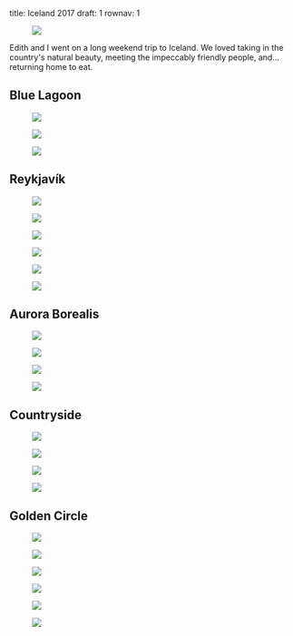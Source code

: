 title: Iceland 2017
draft: 1
rownav: 1

<figure><img src="/img/blog/iceland-2017/20171001-142943-9.jpg"></figure>

Edith and I went on a long weekend trip to Iceland. We loved taking in the
country's natural beauty, meeting the impeccably friendly people, and…returning
home to eat.

<h2 class="context">Blue Lagoon</h2>

<figure><img src="/img/blog/iceland-2017/20170930-080557-1.jpg"></figure>
<figure class="bust"><img src="/img/blog/iceland-2017/20170930-080751-2.jpg"></figure>
<figure><img src="/img/blog/iceland-2017/20170930-105349-3.jpg"></figure>

<h2 class="context">Reykjavík</h2>

<div class="box h1-1">
  <figure><img src="/img/blog/iceland-2017/20170930-152701-5.jpg"></figure>
  <div class="box v1-1 tokyo-20150821-19">
    <figure><img src="/img/blog/iceland-2017/20171001-140815-8.jpg"></figure>
    <figure><img src="/img/blog/iceland-2017/20171002-192253-24.jpg"></figure>
  </div>
</div>

<figure class="bust"><img src="/img/blog/iceland-2017/20170930-162430-7.jpg"></figure>
<figure><img src="/img/blog/iceland-2017/20171001-143752-10.jpg"></figure>
<figure><img src="/img/blog/iceland-2017/20170930-153649-6.jpg"></figure>

<h2 class="context">Aurora Borealis</h2>

<figure><img src="/img/blog/iceland-2017/20171001-213356-11.jpg"></figure>
<figure class="bust"><img src="/img/blog/iceland-2017/20171001-214237-12.jpg"></figure>
<figure class="bust"><img src="/img/blog/iceland-2017/20171001-214308-13.jpg"></figure>
<figure class="bust"><img src="/img/blog/iceland-2017/20171001-214413-14.jpg"></figure>

<h2 class="context">Countryside</h2>

<figure><img src="/img/blog/iceland-2017/20170930-122314-4.jpg"></figure>
<figure><img src="/img/blog/iceland-2017/20171002-143439-20.jpg"></figure>
<figure><img src="/img/blog/iceland-2017/20171002-094929-15.jpg"></figure>
<figure><img src="/img/blog/iceland-2017/20171002-095543-16.jpg"></figure>

<h2 class="context">Golden Circle</h2>

<figure><img src="/img/blog/iceland-2017/20171002-120250-17.jpg"></figure>
<figure class="bust"><img src="/img/blog/iceland-2017/20171002-132514-18.jpg"></figure>
<figure><img src="/img/blog/iceland-2017/20171002-133133-19.jpg"></figure>
<figure><img src="/img/blog/iceland-2017/20171002-152023-21.jpg"></figure>
<figure><img src="/img/blog/iceland-2017/20171002-152314-22.jpg"></figure>
<figure><img src="/img/blog/iceland-2017/20171002-152418-23.jpg"></figure>

